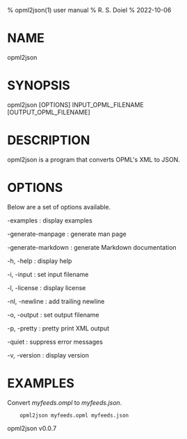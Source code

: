 % opml2json(1) user manual
% R. S. Doiel
% 2022-10-06

# NAME

opml2json

# SYNOPSIS

opml2json [OPTIONS] INPUT_OPML_FILENAME [OUTPUT_OPML_FILENAME]

# DESCRIPTION


opml2json is a program that converts OPML's XML to JSON.


# OPTIONS

Below are a set of options available.

-examples
: display examples

-generate-manpage
: generate man page

-generate-markdown
: generate Markdown documentation

-h, -help
: display help

-i, -input
: set input filename

-l, -license
: display license

-nl, -newline
: add trailing newline

-o, -output
: set output filename

-p, -pretty
: pretty print XML output

-quiet
: suppress error messages

-v, -version
: display version

# EXAMPLES


Convert *myfeeds.ompl* to *myfeeds.json*.

```
    opml2json myfeeds.opml myfeeds.json
```


opml2json v0.0.7
